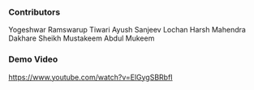 ### Contributors
Yogeshwar Ramswarup Tiwari
Ayush Sanjeev Lochan
Harsh Mahendra Dakhare
Sheikh Mustakeem Abdul Mukeem

### Demo Video
https://www.youtube.com/watch?v=ElGygSBRbfI

